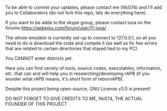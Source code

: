 To be able to commit your updates, please contact me (fiki574) and I'll add you to Collaborators (do not fork this repo, lets do everything here).

If you want to be adde to the skype group, please contact luna on the forums https://apbemu.com/forum/user/11-luna/ .


The whole emulator is currently set-up to connect to 127.0.0.1, so all you need to do is download the code and compile it (as well as fix few errors that are related to certain directories that stayed tied to my PC).

You CANNOT enter districts yet.

Here you can find variety of tools, source codes, executables, information, etc. that can and will help you in researching/developing rAPB (if you wonder what rAPB means, it's short form of rebornAPB).

Despite this project being open-source, GNU License v3.0 is present!

DO NOT FORGET TO GIVE CREDITS TO ME, fiki574, THE ACTUAL FOUNDER OF THIS PROJECT
